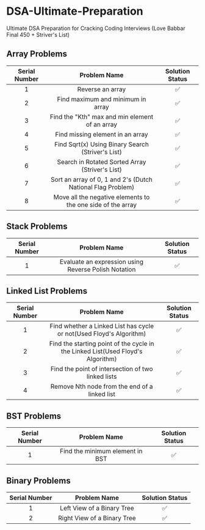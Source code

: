 # DSA-Ultimate-Preparation
Ultimate DSA Preparation for Cracking Coding Interviews (Love Babbar Final 450 + Striver's List)

## Array Problems

| Serial Number  | Problem Name              | Solution Status|
| :---:          |     :---:                 |       :---:    |
| 1              | Reverse an array          | ✅             | 
| 2              | Find maximum and minimum in array | ✅             |
| 3              | Find the "Kth" max and min element of an array | ✅|
| 4              | Find missing element in an array | ✅|
| 5              | Find Sqrt(x) Using Binary Search (Striver's List)| ✅|
| 6              | Search in Rotated Sorted Array (Striver's List)| ✅|
| 7              | Sort an array of 0, 1 and 2's (Dutch National Flag Problem)| ✅|
| 8              | Move all the negative elements to the one side of the array| ✅|

## Stack Problems
| Serial Number  | Problem Name              | Solution Status|
| :---:          |     :---:                 |       :---:    |
| 1              | Evaluate an expression using Reverse Polish Notation | ✅             | 

## Linked List Problems
| Serial Number  | Problem Name              | Solution Status|
| :---:          |     :---:                 |       :---:    |
| 1              | Find whether a Linked List has cycle or not(Used Floyd's Algorithm) | ✅             | 
| 2              | Find the starting point of the cycle in the Linked List(Used Floyd's Algorithm) | ✅             | 
| 3              | Find the point of intersection of two linked lists | ✅             | 
| 4              | Remove Nth node from the end of a linked list | ✅             | 

## BST Problems
| Serial Number  | Problem Name              | Solution Status|
| :---:          |     :---:                 |       :---:    |
| 1              | Find the minimum element in BST | ✅             | 

## Binary Problems
| Serial Number  | Problem Name              | Solution Status|
| :---:          |     :---:                 |       :---:    |
| 1              | Left View of a Binary Tree | ✅             | 
| 2              | Right View of a Binary Tree | ✅             | 
